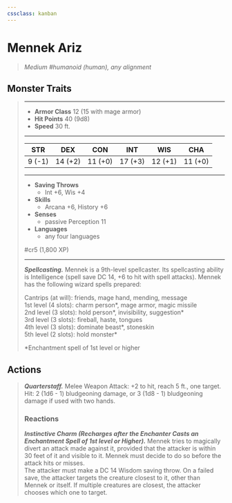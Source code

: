 ```yaml
---
cssclass: kanban
---
```


# Mennek Ariz
>*Medium #humanoid (human), any alignment*
## Monster Traits
>___
>- **Armor Class** 12 (15 with mage armor)
>- **Hit Points** 40 (9d8)
>- **Speed** 30 ft.
>___
>|STR|DEX|CON|INT|WIS|CHA|
>|:---:|:---:|:---:|:---:|:---:|:---:|
>|9 (-1)|14 (+2)|11 (+0)|17 (+3)|12 (+1)|11 (+0)|
>___
>- **Saving Throws**
>	 - Int +6, Wis +4
>- **Skills**
>	 - Arcana +6, History +6
>- **Senses**
>	 - passive Perception 11
>- **Languages**
>	 - any four languages
>
> #cr5 (1,800 XP)
>___
>***Spellcasting.*** Mennek is a 9th-level spellcaster. Its spellcasting ability is Intelligence (spell save DC 14, +6 to hit with spell attacks). Mennek has the following wizard spells prepared:  
>
>Cantrips (at will): friends, mage hand, mending, message  
>1st level (4 slots): charm person*, mage armor, magic missile  
>2nd level (3 slots): hold person*, invisibility, suggestion*  
>3rd level (3 slots): fireball, haste, tongues  
>4th level (3 slots): dominate beast*, stoneskin  
>5th level (2 slots): hold monster*  
>
>*Enchantment spell of 1st level or higher  
>
>
## Actions
>***Quarterstaff.*** Melee Weapon Attack: +2 to hit, reach 5 ft., one target. Hit: 2 (1d6 - 1) bludgeoning damage, or 3 (1d8 - 1) bludgeoning damage if used with two hands.  
>
>### Reactions
>***Instinctive Charm (Recharges after the Enchanter Casts an Enchantment Spell of 1st level or Higher).*** Mennek tries to magically divert an attack made against it, provided that the attacker is within 30 feet of it and visible to it. Mennek must decide to do so before the attack hits or misses.  
>The attacker must make a DC 14 Wisdom saving throw. On a failed save, the attacker targets the creature closest to it, other than Mennek or itself. If multiple creatures are closest, the attacker chooses which one to target.